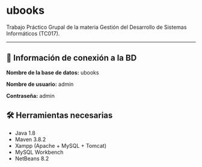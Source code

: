 ubooks
============

Trabajo Práctico Grupal de la materia Gestión del Desarrollo de Sistemas Informáticos (TC017).

------------------------

🔌 Información de conexión a la BD
---------
**Nombre de la base de datos:** ubooks

**Nombre de usuario:** admin

**Contraseña:** admin

🛠️ Herramientas necesarias
---------
- Java 1.8
- Maven 3.8.2
- Xampp (Apache + MySQL + Tomcat)
- MySQL Workbench 
- NetBeans 8.2


